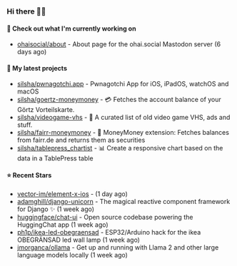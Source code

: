 ### Hi there 🦊👋

#### 👷 Check out what I'm currently working on

- [ohaisocial/about](https://github.com/ohaisocial/about) - About page for the ohai.social Mastodon server (6 days ago)

#### 🌱 My latest projects

- [silsha/pwnagotchi.app](https://github.com/silsha/pwnagotchi.app) - Pwnagotchi App for iOS, iPadOS, watchOS and macOS
- [silsha/goertz-moneymoney](https://github.com/silsha/goertz-moneymoney) - 💳 Fetches the account balance of your Görtz Vorteilskarte.
- [silsha/videogame-vhs](https://github.com/silsha/videogame-vhs) - 👾 A curated list of old video game VHS, ads and stuff.
- [silsha/fairr-moneymoney](https://github.com/silsha/fairr-moneymoney) - 💸 MoneyMoney extension: Fetches balances from fairr.de and returns them as securities
- [silsha/tablepress_chartist](https://github.com/silsha/tablepress_chartist) - 📊 Create a responsive chart based on the data in a TablePress table

#### ⭐ Recent Stars

- [vector-im/element-x-ios](https://github.com/vector-im/element-x-ios) -  (1 day ago)
- [adamghill/django-unicorn](https://github.com/adamghill/django-unicorn) - The magical reactive component framework for Django ✨ (1 week ago)
- [huggingface/chat-ui](https://github.com/huggingface/chat-ui) - Open source codebase powering the HuggingChat app (1 week ago)
- [ph1p/ikea-led-obegraensad](https://github.com/ph1p/ikea-led-obegraensad) - ESP32/Arduino hack for the ikea OBEGRÄNSAD led wall lamp (1 week ago)
- [jmorganca/ollama](https://github.com/jmorganca/ollama) - Get up and running with Llama 2 and other large language models locally (1 week ago)
